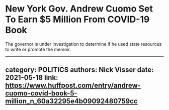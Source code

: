 # New York Gov. Andrew Cuomo Set To Earn $5 Million From COVID-19 Book

The governor is under investigation to determine if he used state resources to write or promote the memoir.

---
category: POLITICS
authors: Nick Visser
date: 2021-05-18
link: https://www.huffpost.com/entry/andrew-cuomo-covid-book-5-million_n_60a32295e4b09092480759cc
---
